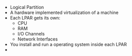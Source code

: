 - Logical Partition
- A hardware implemented virtualization of a machine
- Each LPAR gets its own:
	- CPU
	- RAM
	- I/O Channels
	- Network Interfaces
- You install and run a operating system inside each LPAR
-
